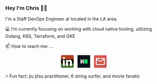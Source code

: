 ### Hey I'm Chris 👋🤙

I'm a Staff DevOps Engineer at located in the LA area.

<!-- with a focus on process automation in PowerShell and Jenkins pipeline workflows. -->

💻 I’m currently focusing on working with cloud native tooling, utilizing Golang, K8S, Terraform, and GKE

📫 How to reach me: ...

<p align='center'>
<a href="https://www.linkedin.com/in/cherrera91/"><img height="40" src="https://raw.githubusercontent.com/theopsdev/theopsdev/master/images/linkedin_logo.png"></a>&nbsp;&nbsp;
<a href="https://www.hackerrank.com/TheOpsDev"><img height="40" src="https://raw.githubusercontent.com/theopsdev/theopsdev/master/images/HackerRank_logo.png"></a>&nbsp;&nbsp;
<a href="mailto:christian@christian-herrera.com"><img height="40" src="https://raw.githubusercontent.com/theopsdev/theopsdev/master/images/email_icon.png"></a>&nbsp;&nbsp;
</p>

⚡ Fun fact: jiu jitsu practitioner, 6 string surfer, and movie fanatic

<!--
**TheOpsDev/TheOpsDev** is a ✨ _special_ ✨ repository because its `README.md` (this file) appears on your GitHub profile.

Here are some ideas to get you started:

- 🔭 I’m currently working on ...
- 🌱 I’m currently learning ...
- 👯 I’m looking to collaborate on ...
- 🤔 I’m looking for help with ...
- 💬 Ask me about ...
- 📫 How to reach me: ...
- 😄 Pronouns: ...
- ⚡ Fun fact: ...
-->
